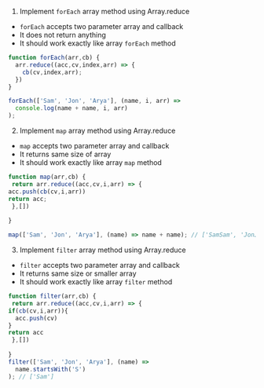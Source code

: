 1. Implement `forEach` array method using Array.reduce

- `forEach` accepts two parameter array and callback
- It does not return anything
- It should work exactly like array `forEach` method

```js
function forEach(arr,cb) {
  arr.reduce((acc,cv,index,arr) => {
    cb(cv,index,arr);
  })
}

forEach(['Sam', 'Jon', 'Arya'], (name, i, arr) =>
  console.log(name + name, i, arr)
);
```

2. Implement `map` array method using Array.reduce

- `map` accepts two parameter array and callback
- It returns same size of array
- It should work exactly like array `map` method

```js
function map(arr,cb) {
 return arr.reduce((acc,cv,i,arr) => {
acc.push(cb(cv,i,arr))
return acc;
 },[])
  
}

map(['Sam', 'Jon', 'Arya'], (name) => name + name); // ['SamSam', 'JonJon', 'AryaArya']
```

3. Implement `filter` array method using Array.reduce

- `filter` accepts two parameter array and callback
- It returns same size or smaller array
- It should work exactly like array `filter` method

```js
function filter(arr,cb) {
 return arr.reduce((acc,cv,i,arr) => {
if(cb(cv,i,arr)){
  acc.push(cv)
}
return acc
 },[])
  
}
filter(['Sam', 'Jon', 'Arya'], (name) =>
  name.startsWith('S')
); // ['Sam']
```

